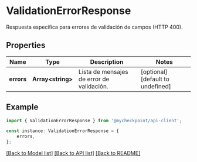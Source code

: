 # ValidationErrorResponse

Respuesta específica para errores de validación de campos (HTTP 400).

## Properties

Name | Type | Description | Notes
------------ | ------------- | ------------- | -------------
**errors** | **Array&lt;string&gt;** | Lista de mensajes de error de validación. | [optional] [default to undefined]

## Example

```typescript
import { ValidationErrorResponse } from '@mycheckpoint/api-client';

const instance: ValidationErrorResponse = {
    errors,
};
```

[[Back to Model list]](../README.md#documentation-for-models) [[Back to API list]](../README.md#documentation-for-api-endpoints) [[Back to README]](../README.md)
